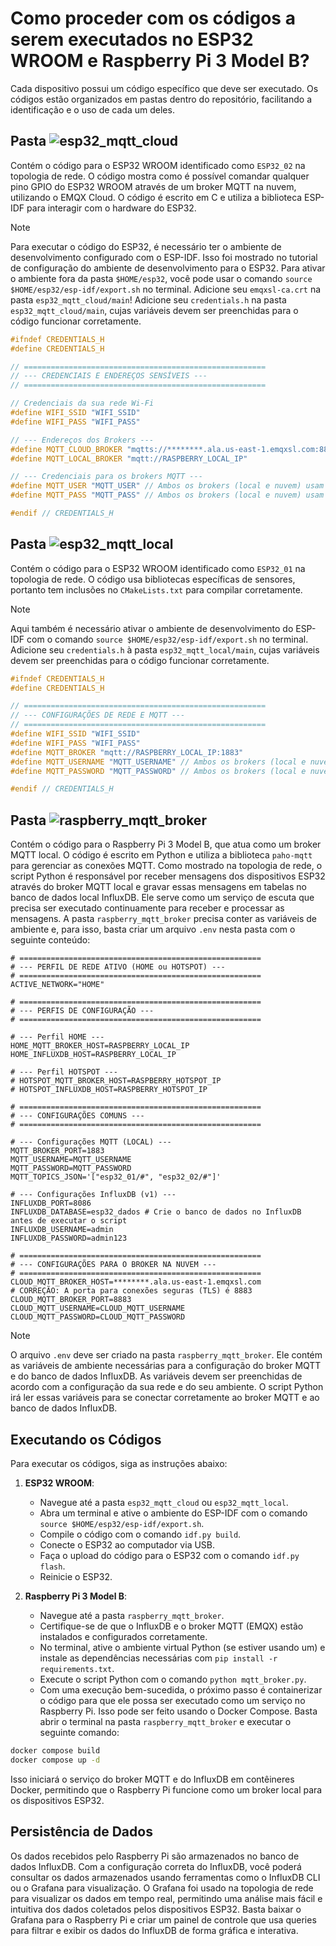 # Como proceder com os códigos a serem executados no ESP32 WROOM e Raspberry Pi 3 Model B?

Cada dispositivo possui um código específico que deve ser executado. Os códigos estão organizados em pastas dentro do repositório, facilitando a identificação e o uso de cada um deles.

## Pasta ![`esp32_mqtt_cloud`](esp32_mqtt_cloud)

Contém o código para o ESP32 WROOM identificado como `ESP32_02` na topologia de rede. O código mostra como é possível comandar qualquer pino GPIO do ESP32 WROOM através de um broker MQTT na nuvem, utilizando o EMQX Cloud. O código é escrito em C e utiliza a biblioteca ESP-IDF para interagir com o hardware do ESP32.

> [!NOTE]
> Para executar o código do ESP32, é necessário ter o ambiente de desenvolvimento configurado com o ESP-IDF. Isso foi mostrado no tutorial de configuração do ambiente de desenvolvimento para o ESP32. Para ativar o ambiente fora da pasta `$HOME/esp32`, você pode usar o comando `source $HOME/esp32/esp-idf/export.sh` no terminal.
> Adicione seu `emqxsl-ca.crt` na pasta `esp32_mqtt_cloud/main`!
> Adicione seu `credentials.h` na pasta `esp32_mqtt_cloud/main`, cujas variáveis devem ser preenchidas para o código funcionar corretamente.

```c
#ifndef CREDENTIALS_H
#define CREDENTIALS_H

// ======================================================
// --- CREDENCIAIS E ENDEREÇOS SENSÍVEIS ---
// ======================================================

// Credenciais da sua rede Wi-Fi
#define WIFI_SSID "WIFI_SSID"
#define WIFI_PASS "WIFI_PASS"

// --- Endereços dos Brokers ---
#define MQTT_CLOUD_BROKER "mqtts://********.ala.us-east-1.emqxsl.com:8883"
#define MQTT_LOCAL_BROKER "mqtt://RASPBERRY_LOCAL_IP"

// --- Credenciais para os brokers MQTT ---
#define MQTT_USER "MQTT_USER" // Ambos os brokers (local e nuvem) usam as mesmas credenciais
#define MQTT_PASS "MQTT_PASS" // Ambos os brokers (local e nuvem) usam as mesmas credenciais

#endif // CREDENTIALS_H
```

## Pasta ![`esp32_mqtt_local`](esp32_mqtt_local)

Contém o código para o ESP32 WROOM identificado como `ESP32_01` na topologia de rede. O código usa bibliotecas específicas de sensores, portanto tem inclusões no `CMakeLists.txt` para compilar corretamente.
> [!NOTE]
> Aqui também é necessário ativar o ambiente de desenvolvimento do ESP-IDF com o comando `source $HOME/esp32/esp-idf/export.sh` no terminal.
> Adicione seu `credentials.h` à pasta `esp32_mqtt_local/main`, cujas variáveis devem ser preenchidas para o código funcionar corretamente.

```c
#ifndef CREDENTIALS_H
#define CREDENTIALS_H

// ======================================================
// --- CONFIGURAÇÕES DE REDE E MQTT ---
// ======================================================
#define WIFI_SSID "WIFI_SSID"
#define WIFI_PASS "WIFI_PASS"
#define MQTT_BROKER "mqtt://RASPBERRY_LOCAL_IP:1883"
#define MQTT_USERNAME "MQTT_USERNAME" // Ambos os brokers (local e nuvem) usam as mesmas credenciais
#define MQTT_PASSWORD "MQTT_PASSWORD" // Ambos os brokers (local e nuvem) usam as mesmas credenciais

#endif // CREDENTIALS_H
```

## Pasta ![`raspberry_mqtt_broker`](raspberry_mqtt_broker)

Contém o código para o Raspberry Pi 3 Model B, que atua como um broker MQTT local. O código é escrito em Python e utiliza a biblioteca `paho-mqtt` para gerenciar as conexões MQTT. Como mostrado na topologia de rede, o script Python é responsável por receber mensagens dos dispositivos ESP32 através do broker MQTT local e gravar essas mensagens em tabelas no banco de dados local InfluxDB. Ele serve como um serviço de escuta que precisa ser executado continuamente para receber e processar as mensagens. A pasta `raspberry_mqtt_broker` precisa conter as variáveis de ambiente e, para isso, basta criar um arquivo `.env` nesta pasta com o seguinte conteúdo:

```env
# ======================================================
# --- PERFIL DE REDE ATIVO (HOME ou HOTSPOT) ---
# ======================================================
ACTIVE_NETWORK="HOME"

# ======================================================
# --- PERFIS DE CONFIGURAÇÃO ---
# ======================================================

# --- Perfil HOME ---
HOME_MQTT_BROKER_HOST=RASPBERRY_LOCAL_IP
HOME_INFLUXDB_HOST=RASPBERRY_LOCAL_IP

# --- Perfil HOTSPOT ---
# HOTSPOT_MQTT_BROKER_HOST=RASPBERRY_HOTSPOT_IP
# HOTSPOT_INFLUXDB_HOST=RASPBERRY_HOTSPOT_IP

# ======================================================
# --- CONFIGURAÇÕES COMUNS ---
# ======================================================

# --- Configurações MQTT (LOCAL) ---
MQTT_BROKER_PORT=1883
MQTT_USERNAME=MQTT_USERNAME
MQTT_PASSWORD=MQTT_PASSWORD
MQTT_TOPICS_JSON='["esp32_01/#", "esp32_02/#"]'

# --- Configurações InfluxDB (v1) ---
INFLUXDB_PORT=8086
INFLUXDB_DATABASE=esp32_dados # Crie o banco de dados no InfluxDB antes de executar o script
INFLUXDB_USERNAME=admin
INFLUXDB_PASSWORD=admin123

# ======================================================
# --- CONFIGURAÇÕES PARA O BROKER NA NUVEM ---
# ======================================================
CLOUD_MQTT_BROKER_HOST=********.ala.us-east-1.emqxsl.com
# CORREÇÃO: A porta para conexões seguras (TLS) é 8883
CLOUD_MQTT_BROKER_PORT=8883
CLOUD_MQTT_USERNAME=CLOUD_MQTT_USERNAME
CLOUD_MQTT_PASSWORD=CLOUD_MQTT_PASSWORD
```

>[!NOTE]
> O arquivo `.env` deve ser criado na pasta `raspberry_mqtt_broker`. Ele contém as variáveis de ambiente necessárias para a configuração do broker MQTT e do banco de dados InfluxDB. As variáveis devem ser preenchidas de acordo com a configuração da sua rede e do seu ambiente. O script Python irá ler essas variáveis para se conectar corretamente ao broker MQTT e ao banco de dados InfluxDB.

## Executando os Códigos
Para executar os códigos, siga as instruções abaixo:

1. **ESP32 WROOM**:
   - Navegue até a pasta `esp32_mqtt_cloud` ou `esp32_mqtt_local`.
   - Abra um terminal e ative o ambiente do ESP-IDF com o comando `source $HOME/esp32/esp-idf/export.sh`.
   - Compile o código com o comando `idf.py build`.
   - Conecte o ESP32 ao computador via USB.
   - Faça o upload do código para o ESP32 com o comando `idf.py flash`.
   - Reinicie o ESP32.

2. **Raspberry Pi 3 Model B**:
   - Navegue até a pasta `raspberry_mqtt_broker`.
   - Certifique-se de que o InfluxDB e o broker MQTT (EMQX) estão instalados e configurados corretamente.
   - No terminal, ative o ambiente virtual Python (se estiver usando um) e instale as dependências necessárias com `pip install -r requirements.txt`.
   - Execute o script Python com o comando `python mqtt_broker.py`.
   - Com uma execução bem-sucedida, o próximo passo é containerizar o código para que ele possa ser executado como um serviço no Raspberry Pi. Isso pode ser feito usando o Docker Compose. Basta abrir o terminal na pasta `raspberry_mqtt_broker` e executar o seguinte comando:

```bash
docker compose build
docker compose up -d
```

Isso iniciará o serviço do broker MQTT e do InfluxDB em contêineres Docker, permitindo que o Raspberry Pi funcione como um broker local para os dispositivos ESP32.

## Persistência de Dados
Os dados recebidos pelo Raspberry Pi são armazenados no banco de dados InfluxDB. Com a configuração correta do InfluxDB, você poderá consultar os dados armazenados usando ferramentas como o InfluxDB CLI ou o Grafana para visualização. O Grafana foi usado na topologia de rede para visualizar os dados em tempo real, permitindo uma análise mais fácil e intuitiva dos dados coletados pelos dispositivos ESP32. Basta baixar o Grafana para o Raspberry Pi e criar um painel de controle que usa queries para filtrar e exibir os dados do InfluxDB de forma gráfica e interativa.